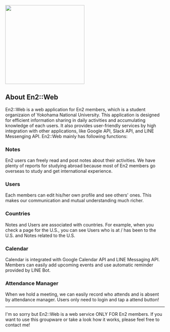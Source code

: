 <a href="https://en2ynu.com" align="center"><img src="https://en2ynu.com/img/top_logo.png" width="250px"></a>

## About En2::Web

En2::Web is a web application for En2 members, which is a student organizaion of Yokohama National University. This application is designed for efficient information sharing in daily activities and accumulating knowledge of each users. It also provides user-friendly services by high integration with other applications, like Google API, Slack API, and LINE Messenging API. En2::Web mainly has following functions:

### Notes
En2 users can freely read and post notes about their activities. We have plenty of reports for studying abroad because most of En2 members go overseas to study and get international experience.
### Users
Each members can edit his/her own profile and see others' ones. This makes our communication and mutual understanding much richer.
### Countries
Notes and Users are associated with countries. For example, when you check a page for the U.S., you can see Users who is at /  has been to the U.S. and Notes related to the U.S.
### Calendar
Calendar is integrated with Google Calendar API and LINE Messaging API. Members can easily add upcoming events and use automatic reminder provided by LINE Bot.  
### Attendance Manager
When we hold a meeting, we can easily record who attends and is absent by attendance manager. Users only need to login and tap a attend button!

***

I'm so sorry but En2::Web is a web service ONLY FOR En2 members. If you want to use this groupware or take a look how it works, please feel free to contact me!
